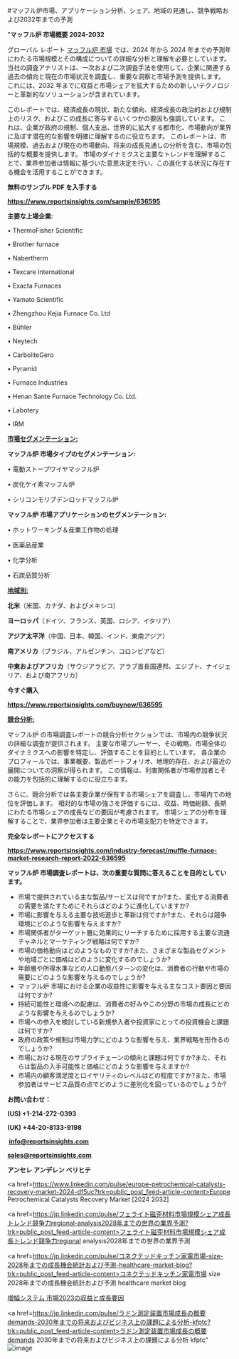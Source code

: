 #マッフル炉市場、アプリケーション分析、シェア、地域の見通し、競争戦略および2032年までの予測

"<strong>マッフル炉 市場概要 2024-2032</strong>

グローバル レポート <a href=https://www.reportsinsights.com/sample/636595>マッフル炉 市場</a> では、2024 年から 2024 年までの予測年にわたる市場規模とその構成についての詳細な分析と理解を必要としています。 当社の調査アナリストは、一次および二次調査手法を使用して、企業に関連する過去の傾向と現在の市場状況を調査し、重要な洞察と市場予測を提供します。 これには、2032 年までに収益と市場シェアを拡大​​するための新しいテクノロジーと革新的なソリューションが含まれています。

このレポートでは、経済成長の現状、新たな傾向、経済成長の政治的および規制上のリスク、およびこの成長に寄与するいくつかの要因も強調しています。 これは、企業が政府の規制、個人支出、世界的に拡大する都市化、市場動向が業界に及ぼす潜在的な影響を明確に理解するのに役立ちます。 このレポートは、市場規模、過去および現在の市場動向、将来の成長見通しの分析を含む、市場の包括的な概要を提供します。 市場のダイナミクスと主要なトレンドを理解することで、業界参加者は情報に基づいた意思決定を行い、この進化する状況に存在する機会を活用することができます。

<strong><b>無料のサンプル PDF を入手する</b></strong>

<a href=https://www.reportsinsights.com/sample/636595><strong><u>https://www.reportsinsights.com/sample/636595</u></strong></a>

<strong>主要な上場企業:</strong>

• ThermoFisher Scientific

• Brother furnace

• Nabertherm

• Texcare International

• Exacta Furnaces

• Yamato Scientific

• Zhengzhou Kejia Furnace Co. Ltd

• Bühler

• Neytech

• CarboliteGero

• Pyramid

• Furnace Industries

• Henan Sante Furnace Technology Co. Ltd.

• Labotery

• IRM

<strong><u>市場セグメンテーション</u></strong><strong><u>:</u></strong>

<strong>マッフル炉 市場タイプのセグメンテーション:</strong>

• 電動ストーブワイヤマッフル炉

• 炭化ケイ素マッフル炉

• シリコンモリブデンロッドマッフル炉

<strong>マッフル炉 市場アプリケーションのセグメンテーション:</strong>

• ホットワーキング＆産業工作物の処理

• 医薬品産業

• 化学分析

• 石炭品質分析

<strong><u>地域別</u></strong><strong><u>:</u></strong>

<strong>北米</strong>（米国、カナダ、およびメキシコ）

<strong>ヨーロッパ</strong>（ドイツ、フランス、英国、ロシア、イタリア）

<strong>アジア太平洋</strong>（中国、日本、韓国、インド、東南アジア）

<strong>南アメリカ</strong>（ブラジル、アルゼンチン、コロンビアなど）

<strong>中東およびアフリカ</strong>（サウジアラビア、アラブ首長国連邦、エジプト、ナイジェリア、および南アフリカ）

<strong>今すぐ購入</strong>

<a href=https://www.reportsinsights.com/buynow/636595><strong><u>https://www.reportsinsights.com/buynow/636595</u></strong></a>

<strong><u>競合分析:</u></strong>

マッフル炉 の市場調査レポートの競合分析セクションでは、市場内の競争状況の詳細な調査が提供されます。 主要な市場プレーヤー、その戦略、市場全体のダイナミクスへの影響を特定し、評価することを目的としています。 各企業のプロフィールでは、事業概要、製品ポートフォリオ、地理的存在、および最近の展開についての洞察が得られます。 この情報は、利害関係者が市場参加者とその能力を包括的に理解するのに役立ちます。

さらに、競合分析では各主要企業が保有する市場シェアを調査し、市場内での地位を評価します。 相対的な市場の強さを評価するには、収益、時価総額、長期にわたる市場シェアの成長などの要因が考慮されます。 市場シェアの分布を理解することで、業界参加者は主要企業とその市場支配力を特定できます。

<strong>完全なレポートにアクセスする</strong>

<a href=https://www.reportsinsights.com/industry-forecast/muffle-furnace-market-research-report-2022-636595><strong><u><b>https://www.reportsinsights.com/industry-forecast/muffle-furnace-market-research-report-2022-636595</b></u></strong></a>

<strong><b>マッフル炉 市場調査レポートは、次の重要な質問に答えることを目的としています。</b></strong>
<ul>
  <li>市場で提供されている主な製品/サービスは何ですか?また、変化する消費者の需要を満たすためにそれらはどのように進化していますか?</li>
  <li>市場に影響を与える主要な技術進歩と革新は何ですか?また、それらは競争環境にどのような影響を与えますか?</li>
  <li>市場関係者がターゲット層に効果的にリーチするために採用する主要な流通チャネルとマーケティング戦略は何ですか?</li>
  <li>市場の価格動向はどのようなものですか?また、さまざまな製品セグメントや地域ごとに価格はどのように変化するのでしょうか?</li>
  <li>年齢層や所得水準などの人口動態パターンの変化は、消費者の行動や市場の需要にどのような影響を与えるのでしょうか?</li>
  <li>マッフル炉 市場における企業の収益性に影響を与える主なコスト要因と要因は何ですか?</li>
  <li>持続可能性と環境への配慮は、消費者の好みやこの分野の市場の成長にどのような影響を与えるのでしょうか?</li>
  <li>市場への参入を検討している新規参入者や投資家にとっての投資機会と課題は何ですか?</li>
  <li>政府の政策や規制は市場力学にどのような影響を与え、業界戦略を形作るのでしょうか?</li>
  <li>市場における現在のサプライチェーンの傾向と課題は何ですか?また、それらは製品の入手可能性と価格にどのような影響を与えますか?</li>
  <li>市場内の顧客満足度とロイヤリティのレベルはどの程度ですか?また、市場参加者はサービス品質の点でどのように差別化を図っているのでしょうか?</li>
</ul>
<strong>お問い合わせ：</strong>

<strong>(US) +1-214-272-0393</strong>

<strong>(UK) +44-20-8133-9198</strong>

<strong> </strong><a href=info@reportsinsights.com><strong><u>info@reportsinsights.com</u></strong></a>

<a href=sales@reportsinsights.com><strong><u>sales@reportsinsights.com</u></strong></a>

<strong>アンセレ アンデレン ベリヒテ</strong>

<a href=https://www.linkedin.com/pulse/europe-petrochemical-catalysts-recovery-market-2024-df5uc?trk=public_post_feed-article-content>Europe Petrochemical Catalysts Recovery Market [2024 2032]</a>

<a href=https://jp.linkedin.com/pulse/フェライト磁歪材料市場規模シェア成長トレンド競争力regional-analysis2028年までの世界の業界予測?trk=public_post_feed-article-content>フェライト磁歪材料市場規模シェア成長トレンド競争力regional analysis2028年までの世界の業界予測</a>

<a href=https://jp.linkedin.com/pulse/コネクテッドキッチン家電市場-size-2028年までの成長機会統計および予測-healthcare-market-blog?trk=public_post_feed-article-content>コネクテッドキッチン家電市場 size 2028年までの成長機会統計および予測 healthcare market blog</a>

<a href=https://www.linkedin.com/pulse/増幅システム-市場2023の収益と成長要因-reports-insights-expert/>増幅システム 市場2023の収益と成長要因</a>

<a href=https://jp.linkedin.com/pulse/ラドン測定装置市場成長の概要demands-2030年までの将来およびビジネス上の課題による分析-kfptc?trk=public_post_feed-article-content>ラドン測定装置市場成長の概要demands 2030年までの将来およびビジネス上の課題による分析 kfptc</a>"
![image](https://github.com/ahaan12367/RIMarket24/assets/158471582/3cf61b67-17a5-4bf0-97a6-05609ddb20e3)
